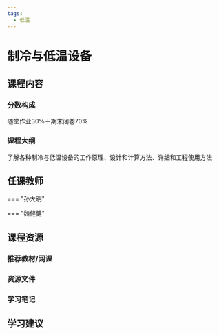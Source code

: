 ```yaml
---
tags:
  - 低温
---
```


# 制冷与低温设备

## 课程内容

### 分数构成

随堂作业30%＋期末闭卷70%

### 课程大纲

了解各种制冷与低温设备的工作原理、设计和计算方法、详细和工程使用方法

## 任课教师

=== "孙大明"

=== "魏健健"

## 课程资源

### 推荐教材/网课

### 资源文件


### 学习笔记

## 学习建议








